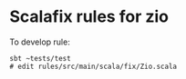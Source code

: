# Scalafix rules for zio

To develop rule:
```
sbt ~tests/test
# edit rules/src/main/scala/fix/Zio.scala
```

